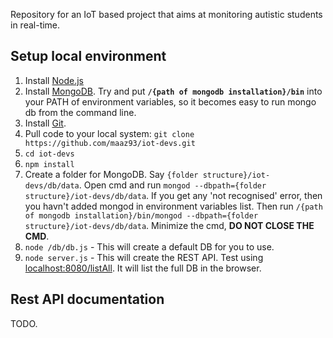 Repository for an IoT based project that aims at monitoring autistic students in real-time.

## Setup local environment

1. Install [Node.js](https://nodejs.org/download/)
2. Install [MongoDB](https://www.mongodb.org/downloads). Try and put **`/{path of mongodb installation}/bin`** into your PATH of environment variables, so it becomes easy to run mongo db from the command line.
3. Install [Git](http://git-scm.com/downloads).
4. Pull code to your local system: `git clone https://github.com/maaz93/iot-devs.git`
5. `cd iot-devs`
6. `npm install`
7. Create a folder for MongoDB. Say `{folder structure}/iot-devs/db/data`. Open cmd and run `mongod --dbpath={folder structure}/iot-devs/db/data`. If you get any 'not recognised' error, then you havn't added mongod in environment variables list. Then run `/{path of mongodb installation}/bin/mongod --dbpath={folder structure}/iot-devs/db/data`. Minimize the cmd, **DO NOT CLOSE THE CMD**.
8. `node /db/db.js` - This will create a default DB for you to use.
9. `node server.js` - This will create the REST API. Test using [localhost:8080/listAll](localhost:8080/listAll). It will list the full DB in the browser.

## Rest API documentation

TODO.
